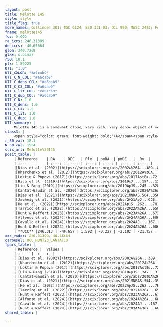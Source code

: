 ```yaml
---
layout: post
title: Melotte 145
style: style
title_flag: true
more_names: Collinder 301; NGC 6124; ESO 331 03; OCL 990; MWSC 2403; FoF 2347
fname: melotte145
fov: 0.603
ra_icrs: 246.31309
de_icrs: -40.65664
glon: 340.7209
glat: 6.01924
r50: 18.1
plx: 1.59225
UTI: "1.0"
UTI_COLOR: "#a6cab9"
UTI_C_N_COL: "#a6cab9"
UTI_C_dens_COL: "#a6cab9"
UTI_C_C3_COL: "#a6cab9"
UTI_C_lit_COL: "#a6cab9"
UTI_C_dup_COL: "#a6cab9"
UTI_C_N: 1.0
UTI_C_dens: 1.0
UTI_C_C3: 1.0
UTI_C_lit: 1.0
UTI_C_dup: 1.0
UTI_summary: |
    Melotte 145 is a somewhat close, very rich, very dense object of very high C3 quality. It is very well-studied in the literature.
class3: |
    <span style="color: green; font-weight: bold;">A</span><span style="color: green; font-weight: bold;">A</span>
r_50_val: 18.1
N_50_val: 1504
scix_url: Melotte%20145
posit_table: |
    | Reference    | RA    | DEC   | Plx  | pmRA  | pmDE   |  Rv  |
    | :---         | :---: | :---: | :---: | :---: | :---: | :---: |
    |[Dias et al. (2002)](https://scixplorer.org/abs/2002A%26A...389..871D) | 246.333 | -40.653 | -- | -1.26 | -3.0 | -21.07 |
    |[Kharchenko et al. (2012)](https://scixplorer.org/abs/2012A%26A...543A.156K) | 246.315 | -40.65 | -- | -0.5 | -2.65 | -- |
    |[Loktin & Popova (2017)](https://scixplorer.org/abs/2017AstBu..72..257L) | 246.33 | -40.654 | -- | -1.26 | -3.0 | -21.1 |
    |[Bica et al. (2019)](https://scixplorer.org/abs/2019AJ....157...12B) | 246.348 | -40.665 | -- | -- | -- | -- |
    |[Liu & Pang (2019)](https://scixplorer.org/abs/2019ApJS..245...32L) | 246.313 | -40.649 | 1.554 | -0.211 | -2.091 | -- |
    |[Cantat-Gaudin et al. (2020)](https://scixplorer.org/abs/2020A%26A...640A...1C) | 246.332 | -40.661 | 1.557 | -0.203 | -2.094 | -- |
    |[Dias et al. (2021)](https://scixplorer.org/abs/2021MNRAS.504..356D) | 246.359 | -40.684 | 1.556 | -0.2 | -2.059 | -20.531 |
    |[Jaehnig et al. (2021)](https://scixplorer.org/abs/2021ApJ...923..129J) | 246.309 | -40.658 | 1.589 | -0.23 | -2.118 | -- |
    |[He et al. (2022)](https://scixplorer.org/abs/2022ApJS..262....7H) | 246.308 | -40.659 | 1.599 | -0.22 | -2.099 | -- |
    |[Tarricq et al. (2022)](https://scixplorer.org/abs/2022A%26A...659A..59T) | 246.305 | -40.663 | 1.604 | -0.214 | -2.133 | -- |
    |[Hunt & Reffert (2023)](https://scixplorer.org/abs/2023A%26A...673A.114H) | 246.296 | -40.673 | 1.597 | -0.222 | -2.119 | -21.331 |
    |[Alfonso et al. (2024)](https://scixplorer.org/abs/2024A%26A...689A..18A) | 246.325 | -40.651 | 1.556 | -0.215 | -2.112 | -- |
    |[Cavallo et al. (2024)](https://scixplorer.org/abs/2024AJ....167...12C) | 246.315 | -40.66 | 1.596 | -- | -- | -- |
    |[Hunt & Reffert (2024)](https://scixplorer.org/abs/2024A%26A...686A..42H) | 246.296 | -40.673 | 1.597 | -0.222 | -2.119 | -21.331 |
    | **UCC** |246.313 | -40.657 | 1.592 | -0.227 | -2.102 | -21.857 | 
cds_radec: 246.31309,-40.65664
carousel: UCC_HUNT23_CANTAT20
fpars_table: |
    | Reference |  Values |
    | :---  |  :---:  |
    | [Dias et al. (2002)](https://scixplorer.org/abs/2002A%26A...389..871D) | `E(B-V)=0.75, Dist=512.0, Age=8.147` |
    | [Kharchenko et al. (2012)](https://scixplorer.org/abs/2012A%26A...543A.156K) | `e_bv=0.656, distance=559, log_age=8.285` |
    | [Loktin & Popova (2017)](https://scixplorer.org/abs/2017AstBu..72..257L) | `E(B-V)=0.75, Dmod=8.524, logt=8.143` |
    | [Liu & Pang (2019)](https://scixplorer.org/abs/2019ApJS..245...32L) | `Age=0.085, Z=0.25` |
    | [Cantat-Gaudin et al. (2020)](https://scixplorer.org/abs/2020A%26A...640A...1C) | `AVNN=1.93, DMNN=9.08, AgeNN=8.28` |
    | [Dias et al. (2021)](https://scixplorer.org/abs/2021MNRAS.504..356D) | `Av=2.326, Dist=617, logage=8.004, [Fe/H]=0.154` |
    | [He et al. (2022)](https://scixplorer.org/abs/2022ApJS..262....7H) | `A0=2.75, logAge=7.9` |
    | [Tarricq et al. (2022)](https://scixplorer.org/abs/2022A%26A...659A..59T) | `Dist=646, logAgeNN=8.3` |
    | [Hunt & Reffert (2023)](https://scixplorer.org/abs/2023A%26A...673A.114H) | `AV50=2.533, diffAV50=2.578, MOD50=8.87, logAge50=7.89` |
    | [Alfonso et al. (2024)](https://scixplorer.org/abs/2024A%26A...689A..18A) | `AV=1.92504, MOD=9.08147, logAge=8.32583, Z=0.15233` |
    | [Cavallo et al. (2024)](https://scixplorer.org/abs/2024AJ....167...12C) | `AV50=2.51, dMod50=9.09, logAge50=8.01, [Fe/H]50=0.32` |
    | [Hunt & Reffert (2024)](https://scixplorer.org/abs/2024A%26A...686A..42H) | `MassJ=5510.04` |
shared_table: |
    
---
```

